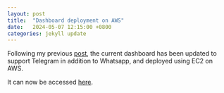 ```yaml
---
layout: post
title:  "Dashboard deployment on AWS"
date:   2024-05-07 12:15:00 +0800
categories: jekyll update
---
```


Following my previous [post](https://zyf0717.github.io/jekyll/update/2020/08/18/dashboard-deployment.html), the current dashboard has been updated to support Telegram in addition to Whatsapp, and deployed using EC2 on AWS.

It can now be accessed [here](http://3.26.22.14:8050/).
